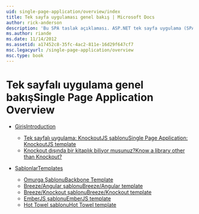 ```yaml
---
uid: single-page-application/overview/index
title: Tek sayfa uygulaması genel bakış | Microsoft Docs
author: rick-anderson
description: 'Bu SPA taslak açıklaması. ASP.NET tek sayfa uygulama (SPA), MVC 4 beta Önizleme''de yeni bir özelliktir. Bunu bir daha iyi için uçtan uca e sağlar...'
ms.author: riande
ms.date: 11/14/2012
ms.assetid: a17452c8-35fc-4ac2-811e-16d29f647cf7
msc.legacyurl: /single-page-application/overview
msc.type: book
---
```

<a name="single-page-application-overview"></a><span data-ttu-id="3d317-104">Tek sayfalı uygulama genel bakış</span><span class="sxs-lookup"><span data-stu-id="3d317-104">Single Page Application Overview</span></span>
====================
- [<span data-ttu-id="3d317-105">Giriş</span><span class="sxs-lookup"><span data-stu-id="3d317-105">Introduction</span></span>](introduction/index.md)

    - [<span data-ttu-id="3d317-106">Tek sayfalı uygulama: KnockoutJS şablonu</span><span class="sxs-lookup"><span data-stu-id="3d317-106">Single Page Application: KnockoutJS template</span></span>](introduction/knockoutjs-template.md)
    - [<span data-ttu-id="3d317-107">Knockout dışında bir kitaplık biliyor musunuz?</span><span class="sxs-lookup"><span data-stu-id="3d317-107">Know a library other than Knockout?</span></span>](introduction/other-libraries.md)
- [<span data-ttu-id="3d317-108">Şablonlar</span><span class="sxs-lookup"><span data-stu-id="3d317-108">Templates</span></span>](templates/index.md)

    - [<span data-ttu-id="3d317-109">Omurga Şablonu</span><span class="sxs-lookup"><span data-stu-id="3d317-109">Backbone Template</span></span>](templates/backbonejs-template.md)
    - [<span data-ttu-id="3d317-110">Breeze/Angular şablonu</span><span class="sxs-lookup"><span data-stu-id="3d317-110">Breeze/Angular template</span></span>](templates/breezeangular-template.md)
    - [<span data-ttu-id="3d317-111">Breeze/Knockout şablonu</span><span class="sxs-lookup"><span data-stu-id="3d317-111">Breeze/Knockout template</span></span>](templates/breezeknockout-template.md)
    - [<span data-ttu-id="3d317-112">EmberJS şablonu</span><span class="sxs-lookup"><span data-stu-id="3d317-112">EmberJS template</span></span>](templates/emberjs-template.md)
    - [<span data-ttu-id="3d317-113">Hot Towel şablonu</span><span class="sxs-lookup"><span data-stu-id="3d317-113">Hot Towel template</span></span>](templates/hottowel-template.md)
